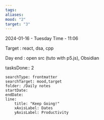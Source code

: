 ```yaml
---
tags: 
aliases: 
mood: "2"
target: "3"
---
```




2024-01-16 - Tuesday
Time - 11:06


Target : react, dsa, cpp

Day end : open src (tuto with p5.js), Obsidian 

tasksDone:: 2 

```tracker
searchType: frontmatter 
searchTarget: mood,target
folder: /Daily notes 
startDate:
endDate:
line:
    title: "Keep Going!"
    xAxisLabel: Dates
    yAxisLabel: Productivity 
```